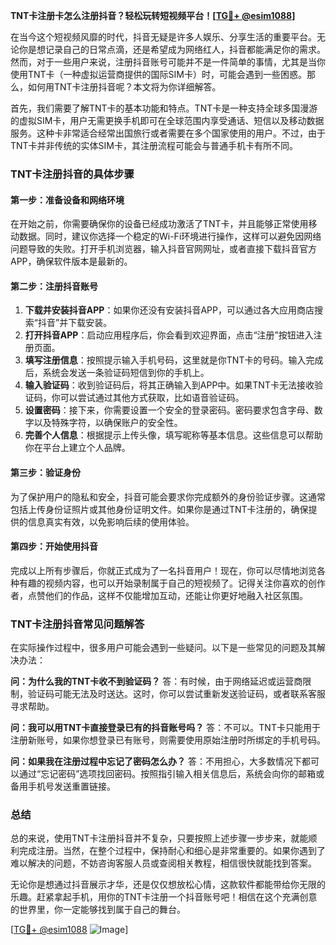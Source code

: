 **TNT卡注册卡怎么注册抖音？轻松玩转短视频平台！[[TG💪+ @esim1088](https://t.me/s/esim1088)]**

在当今这个短视频风靡的时代，抖音无疑是许多人娱乐、分享生活的重要平台。无论你是想记录自己的日常点滴，还是希望成为网络红人，抖音都能满足你的需求。然而，对于一些用户来说，注册抖音账号可能并不是一件简单的事情，尤其是当你使用TNT卡（一种虚拟运营商提供的国际SIM卡）时，可能会遇到一些困惑。那么，如何用TNT卡注册抖音呢？本文将为你详细解答。

首先，我们需要了解TNT卡的基本功能和特点。TNT卡是一种支持全球多国漫游的虚拟SIM卡，用户无需更换手机即可在全球范围内享受通话、短信以及移动数据服务。这种卡非常适合经常出国旅行或者需要在多个国家使用的用户。不过，由于TNT卡并非传统的实体SIM卡，其注册流程可能会与普通手机卡有所不同。

### TNT卡注册抖音的具体步骤

#### 第一步：准备设备和网络环境
在开始之前，你需要确保你的设备已经成功激活了TNT卡，并且能够正常使用移动数据。同时，建议你选择一个稳定的Wi-Fi环境进行操作，这样可以避免因网络问题导致的失败。打开手机浏览器，输入抖音官网网址，或者直接下载抖音官方APP，确保软件版本是最新的。

#### 第二步：注册抖音账号
1. **下载并安装抖音APP**：如果你还没有安装抖音APP，可以通过各大应用商店搜索“抖音”并下载安装。
2. **打开抖音APP**：启动应用程序后，你会看到欢迎界面，点击“注册”按钮进入注册页面。
3. **填写注册信息**：按照提示输入手机号码，这里就是你TNT卡的号码。输入完成后，系统会发送一条验证码短信到你的手机上。
4. **输入验证码**：收到验证码后，将其正确输入到APP中。如果TNT卡无法接收验证码，你可以尝试通过其他方式获取，比如语音验证码。
5. **设置密码**：接下来，你需要设置一个安全的登录密码。密码要求包含字母、数字以及特殊字符，以确保账户的安全性。
6. **完善个人信息**：根据提示上传头像，填写昵称等基本信息。这些信息可以帮助你在平台上建立个人品牌。

#### 第三步：验证身份
为了保护用户的隐私和安全，抖音可能会要求你完成额外的身份验证步骤。这通常包括上传身份证照片或其他身份证明文件。如果你是通过TNT卡注册的，确保提供的信息真实有效，以免影响后续的使用体验。

#### 第四步：开始使用抖音
完成以上所有步骤后，你就正式成为了一名抖音用户！现在，你可以尽情地浏览各种有趣的视频内容，也可以开始录制属于自己的短视频了。记得关注你喜欢的创作者，点赞他们的作品，这样不仅能增加互动，还能让你更好地融入社区氛围。

### TNT卡注册抖音常见问题解答

在实际操作过程中，很多用户可能会遇到一些疑问。以下是一些常见的问题及其解决办法：

**问：为什么我的TNT卡收不到验证码？**
答：有时候，由于网络延迟或运营商限制，验证码可能无法及时送达。这时，你可以尝试重新发送验证码，或者联系客服寻求帮助。

**问：我可以用TNT卡直接登录已有的抖音账号吗？**
答：不可以。TNT卡只能用于注册新账号，如果你想登录已有账号，则需要使用原始注册时所绑定的手机号码。

**问：如果我在注册过程中忘记了密码怎么办？**
答：不用担心，大多数情况下都可以通过“忘记密码”选项找回密码。按照指引输入相关信息后，系统会向你的邮箱或备用手机号发送重置链接。

### 总结

总的来说，使用TNT卡注册抖音并不复杂，只要按照上述步骤一步步来，就能顺利完成注册。当然，在整个过程中，保持耐心和细心是非常重要的。如果你遇到了难以解决的问题，不妨咨询客服人员或查阅相关教程，相信很快就能找到答案。

无论你是想通过抖音展示才华，还是仅仅想放松心情，这款软件都能带给你无限的乐趣。赶紧拿起手机，用你的TNT卡注册一个抖音账号吧！相信在这个充满创意的世界里，你一定能够找到属于自己的舞台。

[[TG💪+ @esim1088](https://t.me/s/esim1088) ![Image](https://i.postimg.cc/4NQfJmqS/Snipaste-2025-05-13-00-14-12.png)]